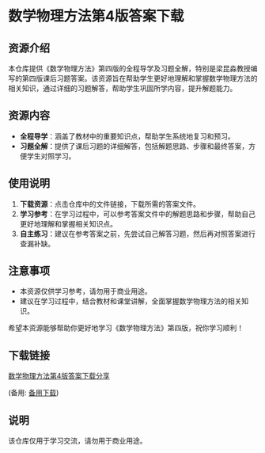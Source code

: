 # 数学物理方法第4版答案下载

## 资源介绍

本仓库提供《数学物理方法》第四版的全程导学及习题全解，特别是梁昆淼教授编写的第四版课后习题答案。该资源旨在帮助学生更好地理解和掌握数学物理方法的相关知识，通过详细的习题解答，帮助学生巩固所学内容，提升解题能力。

## 资源内容

- **全程导学**：涵盖了教材中的重要知识点，帮助学生系统地复习和预习。
- **习题全解**：提供了课后习题的详细解答，包括解题思路、步骤和最终答案，方便学生对照学习。

## 使用说明

1. **下载资源**：点击仓库中的文件链接，下载所需的答案文件。
2. **学习参考**：在学习过程中，可以参考答案文件中的解题思路和步骤，帮助自己更好地理解和掌握相关知识点。
3. **自主练习**：建议在参考答案之前，先尝试自己解答习题，然后再对照答案进行查漏补缺。

## 注意事项

- 本资源仅供学习参考，请勿用于商业用途。
- 建议在学习过程中，结合教材和课堂讲解，全面掌握数学物理方法的相关知识。

希望本资源能够帮助你更好地学习《数学物理方法》第四版，祝你学习顺利！

## 下载链接
[数学物理方法第4版答案下载分享](https://pan.quark.cn/s/bb16dfa5a3f7) 

(备用: [备用下载](https://pan.baidu.com/s/1y87GkbfUc5Qq_CSMhwvPkA?pwd=1234))

## 说明

该仓库仅用于学习交流，请勿用于商业用途。
